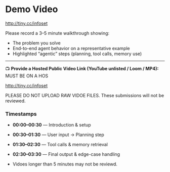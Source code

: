 # Demo Video

http://tiny.cc/infoset


Please record a 3–5 minute walkthrough showing:

- The problem you solve  
- End-to-end agent behavior on a representative example  
- Highlighted “agentic” steps (planning, tool calls, memory use)

---

📺 **Provide a Hosted Public Video Link (YouTube unlisted / Loom / MP4):**  MUST BE ON A HOS

http://tiny.cc/infoset


PLEASE DO NOT UPLOAD RAW VIDOE FILES. These submissions will not be reviewed.

### Timestamps

- **00:00–00:30** — Introduction & setup  
- **00:30–01:30** — User input → Planning step  
- **01:30–02:30** — Tool calls & memory retrieval  
- **02:30–03:30** — Final output & edge-case handling

- Vidoes longer than 5 minutes may not be reviewd. 
